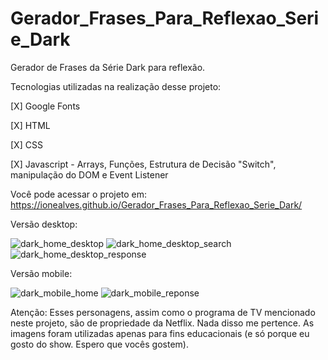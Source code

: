 # Gerador_Frases_Para_Reflexao_Serie_Dark

Gerador de Frases da Série Dark para reflexão.

Tecnologias utilizadas na realização desse projeto:

<p>[X] Google Fonts</p>
<p>[X] HTML</p>
<p>[X] CSS</p>
<p>[X] Javascript - Arrays, Funções, Estrutura de Decisão "Switch", manipulação do DOM e Event Listener</p>

Você pode acessar o projeto em: https://ionealves.github.io/Gerador_Frases_Para_Reflexao_Serie_Dark/

Versão desktop:

![dark_home_desktop](https://user-images.githubusercontent.com/99365685/198852282-18539269-a79f-4c30-88af-c87610dc2f86.JPG)
![dark_home_desktop_search](https://user-images.githubusercontent.com/99365685/198852287-8c954f85-99dd-4f76-a005-162fc9a605dc.jpg)
![dark_home_desktop_response](https://user-images.githubusercontent.com/99365685/198852290-6d5540f5-c3c0-45b0-96ce-92e806880b07.jpg)

Versão mobile:

![dark_mobile_home](https://user-images.githubusercontent.com/99365685/198852296-fd089e26-9ded-434c-95a8-cdca4c935c40.JPG)
![dark_mobile_reponse](https://user-images.githubusercontent.com/99365685/198852297-1d9774e0-723e-475f-ae5b-bc74951d8cef.JPG)

Atenção: Esses personagens, assim como o programa de TV mencionado neste projeto, são de propriedade da Netflix. Nada disso me pertence. As imagens foram utilizadas apenas para fins educacionais (e só porque eu gosto do show. Espero que vocês gostem).
